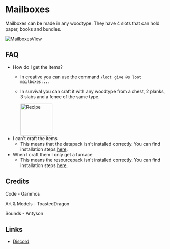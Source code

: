 # Mailboxes

Mailboxes can be made in any woodtype.
They have 4 slots that can hold paper, books and bundles.

![MailboxesView](https://github.com/DragonPoika/Mailboxes/assets/79696015/ac0e7ae9-9fde-454c-bac8-5bc8212a61e0)

## FAQ
- How do I get the items?
  - In creative you can use the command `/loot give @s loot mailboxes:...`
  - In survival you can craft it with any woodtype from a chest, 2 planks, 3 slabs and a fence of the same type.
 
    <img width="100" alt="Recipe" src="https://github.com/DragonPoika/Mailboxes/assets/79696015/2d40089c-0b6b-47ba-b964-e6a524195eef">
- I can't craft the items
  - This means that the datapack isn't installed correctly. You can find installation steps [here](https://minecraft.wiki/w/Tutorials/Installing_a_data_pack).
- When I craft them I only get a furnace
  - This means the resourcepack isn't installed correctly. You can find installation steps [here](https://minecraft.wiki/w/Tutorials/Installing_a_resource_pack).

## Credits
Code - Gammos
  
Art & Models - ToastedDragon
  
Sounds - Antyson

## Links

- [Discord](https://discord.gg/hg7hgHPfWF)
